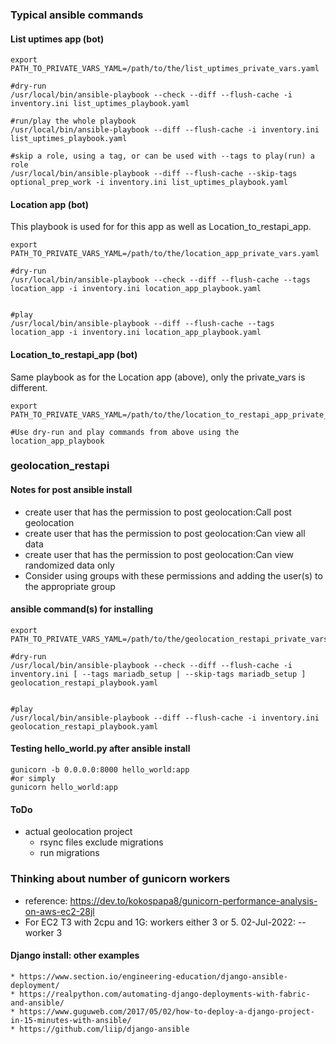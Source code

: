 ### Typical ansible commands

#### List uptimes app (bot)

```
export PATH_TO_PRIVATE_VARS_YAML=/path/to/the/list_uptimes_private_vars.yaml

#dry-run
/usr/local/bin/ansible-playbook --check --diff --flush-cache -i inventory.ini list_uptimes_playbook.yaml

#run/play the whole playbook
/usr/local/bin/ansible-playbook --diff --flush-cache -i inventory.ini list_uptimes_playbook.yaml

#skip a role, using a tag, or can be used with --tags to play(run) a role
/usr/local/bin/ansible-playbook --diff --flush-cache --skip-tags optional_prep_work -i inventory.ini list_uptimes_playbook.yaml
```

#### Location app (bot)
This playbook is used for for this app as well as Location_to_restapi_app.

```
export PATH_TO_PRIVATE_VARS_YAML=/path/to/the/location_app_private_vars.yaml

#dry-run
/usr/local/bin/ansible-playbook --check --diff --flush-cache --tags location_app -i inventory.ini location_app_playbook.yaml


#play
/usr/local/bin/ansible-playbook --diff --flush-cache --tags location_app -i inventory.ini location_app_playbook.yaml
```

#### Location_to_restapi_app (bot)
Same playbook as for the Location app (above), only the private_vars is different.

```
export PATH_TO_PRIVATE_VARS_YAML=/path/to/the/location_to_restapi_app_private_vars.yaml

#Use dry-run and play commands from above using the location_app_playbook

```

### geolocation_restapi
#### Notes for post ansible install
* create user that has the permission to post geolocation:Call post geolocation
* create user that has the permission to post geolocation:Can view all data
* create user that has the permission to post geolocation:Can view randomized data only
* Consider using groups with these permissions and adding the user(s) to the appropriate group

#### ansible command(s) for installing

```
export PATH_TO_PRIVATE_VARS_YAML=/path/to/the/geolocation_restapi_private_vars.yaml

#dry-run
/usr/local/bin/ansible-playbook --check --diff --flush-cache -i inventory.ini [ --tags mariadb_setup | --skip-tags mariadb_setup ] geolocation_restapi_playbook.yaml


#play
/usr/local/bin/ansible-playbook --diff --flush-cache -i inventory.ini geolocation_restapi_playbook.yaml

```

#### Testing hello_world.py after ansible install
```
gunicorn -b 0.0.0.0:8000 hello_world:app
#or simply
gunicorn hello_world:app
```

#### ToDo
* actual geolocation project
    * rsync files exclude migrations
    * run migrations

### Thinking about number of gunicorn workers
* reference: https://dev.to/kokospapa8/gunicorn-performance-analysis-on-aws-ec2-28jl
* For EC2 T3 with 2cpu and 1G: workers either 3 or 5.  02-Jul-2022: --worker 3

#### Django install: other examples
    * https://www.section.io/engineering-education/django-ansible-deployment/
    * https://realpython.com/automating-django-deployments-with-fabric-and-ansible/
    * https://www.guguweb.com/2017/05/02/how-to-deploy-a-django-project-in-15-minutes-with-ansible/
    * https://github.com/liip/django-ansible

<!---
# vim: ai et ts=4 sw=4 sts=4 nu
-->

